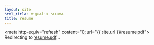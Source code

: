 ```yaml
---
layout: site
html_title: miguel's resume
title: resume
---
```


<meta http-equiv="refresh" content="0; url="{{ site.url }}/resume.pdf">
Redirecting to [resume.pdf](resume.pdf)... 
